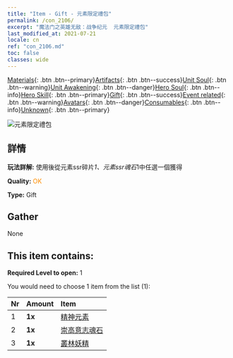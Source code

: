```yaml
---
title: "Item - Gift - 元素限定禮包"
permalink: /con_2106/
excerpt: "魔法门之英雄无敌：战争纪元  元素限定禮包"
last_modified_at: 2021-07-21
locale: cn
ref: "con_2106.md"
toc: false
classes: wide
---
```

 [Materials](/ItemsCN/){: .btn .btn--primary}[Artifacts](/ItemsCN/Artifacts/){: .btn .btn--success}[Unit Soul](/ItemsCN/UnitSoul/){: .btn .btn--warning}[Unit Awakening](/ItemsCN/UnitAwakening/){: .btn .btn--danger}[Hero Soul](/ItemsCN/HeroSoul/){: .btn .btn--info}[Hero Skill](/ItemsCN/HeroSkill/){: .btn .btn--primary}[Gift](/ItemsCN/Gift/){: .btn .btn--success}[Event related](/ItemsCN/Events/){: .btn .btn--warning}[Avatars](/ItemsCN/Avatars/){: .btn .btn--danger}[Consumables](/ItemsCN/Consumables/){: .btn .btn--info}[Unknown](/ItemsCN/Unknown/){: .btn .btn--primary}

 ![元素限定禮包](/images/t/i_994007.png)

## 詳情
 **玩法詳解:** 使用後從元素ssr碎片*1、元素ssr魂石*1中任選一個獲得

 **Quality:** <span style="color: #FF8C00">OK</span>

 **Type:** Gift

## Gather

  None

## This item contains:

 **Required Level to open:** 1

 You would need to choose 1 item from the list (1):

  | Nr | Amount |     Item    |
  |:---|:-------|:------------|
  | 1 |  **1x** | [精神元素](/cn/Items/unt_267/) |  | 
  | 2 |  **1x** | [崇高意志魂石](/cn/Items/unt_347/) |  | 
  | 3 |  **1x** | [叢林妖精](/cn/Items/unt_270/) |  | 
